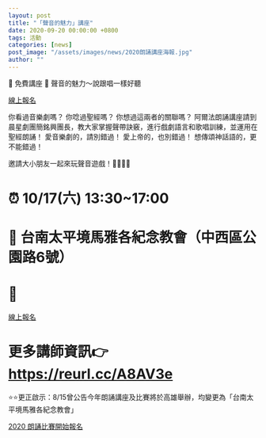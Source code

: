 ```yaml
---
layout: post
title: "「聲音的魅力」講座"
date: 2020-09-20 00:00:00 +0800
tags: 活動
categories: [news]
post_image: "/assets/images/news/2020朗誦講座海報.jpg"
author: ""
---
```

🥳 免費講座 🥳 聲音的魅力～說跟唱一樣好聽

<a class="main-btn main-btn-2" href="https://bit.ly/3i6AGFj">線上報名</a>

你看過音樂劇嗎？ 你唸過聖經嗎？ 你想過這兩者的關聯嗎？
阿爾法朗誦講座請到晨星劇團簡銘興團長，教大家掌握聲帶訣竅，進行戲劇語言和歌唱訓練，並運用在聖經朗誦！
愛音樂劇的，請別錯過！
愛上帝的，也別錯過！
想傳頌神話語的，更不能錯過！

邀請大小朋友一起來玩聲音遊戲！👨‍👩‍👧‍👦

# ⏰ 10/17(六) 13:30~17:00

# 💒 台南太平境馬雅各紀念教會（中西區公園路6號）

# 🙋
<a class="main-btn main-btn-2" href="https://bit.ly/3i6AGFj">線上報名</a>

# 更多講師資訊👉 https://reurl.cc/A8AV3e

⭐️⭐️更正啟示：8/15曾公告今年朗誦講座及比賽將於高雄舉辦，均變更為「台南太平境馬雅各紀念教會」


 <a class="main-btn main-btn" href="https://bit.ly/35eCicC">2020 朗誦比賽開始報名</a>

